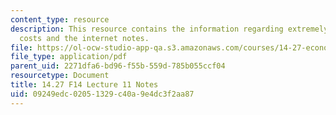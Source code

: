 ```yaml
---
content_type: resource
description: This resource contains the information regarding extremely high search
  costs and the internet notes.
file: https://ol-ocw-studio-app-qa.s3.amazonaws.com/courses/14-27-economics-and-e-commerce-fall-2014/09249edc02051329c40a9e4dc3f2aa87_MIT14_27F14_Lec11.pdf
file_type: application/pdf
parent_uid: 2271dfa6-bd96-f55b-559d-785b055ccf04
resourcetype: Document
title: 14.27 F14 Lecture 11 Notes
uid: 09249edc-0205-1329-c40a-9e4dc3f2aa87
---
```

